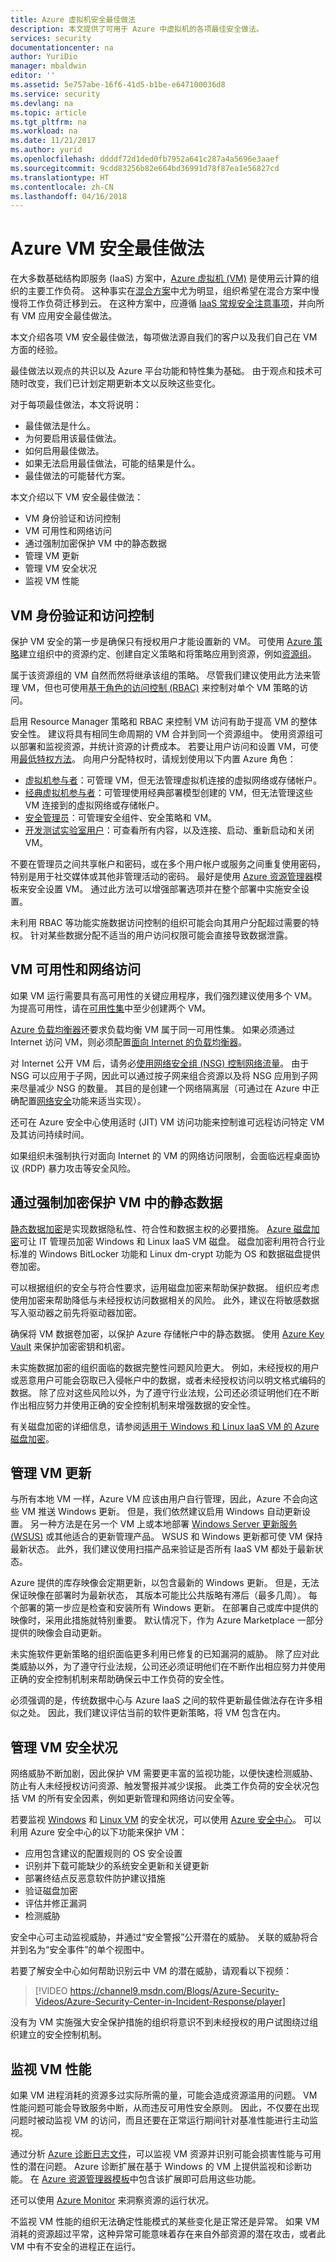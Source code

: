 ```yaml
---
title: Azure 虚拟机安全最佳做法
description: 本文提供了可用于 Azure 中虚拟机的各项最佳安全做法。
services: security
documentationcenter: na
author: YuriDio
manager: mbaldwin
editor: ''
ms.assetid: 5e757abe-16f6-41d5-b1be-e647100036d8
ms.service: security
ms.devlang: na
ms.topic: article
ms.tgt_pltfrm: na
ms.workload: na
ms.date: 11/21/2017
ms.author: yurid
ms.openlocfilehash: ddddf72d1ded0fb7952a641c287a4a5696e3aaef
ms.sourcegitcommit: 9cdd83256b82e664bd36991d78f87ea1e56827cd
ms.translationtype: HT
ms.contentlocale: zh-CN
ms.lasthandoff: 04/16/2018
---
```

# <a name="best-practices-for-azure-vm-security"></a>Azure VM 安全最佳做法

在大多数基础结构即服务 (IaaS) 方案中，[Azure 虚拟机 (VM)](https://docs.microsoft.com/azure/virtual-machines/) 是使用云计算的组织的主要工作负荷。 这种事实在[混合方案](https://social.technet.microsoft.com/wiki/contents/articles/18120.hybrid-cloud-infrastructure-design-considerations.aspx)中尤为明显，组织希望在混合方案中慢慢将工作负荷迁移到云。 在这种方案中，应遵循 [IaaS 常规安全注意事项](https://social.technet.microsoft.com/wiki/contents/articles/3808.security-considerations-for-infrastructure-as-a-service-iaas.aspx)，并向所有 VM 应用安全最佳做法。

本文介绍各项 VM 安全最佳做法，每项做法源自我们的客户以及我们自己在 VM 方面的经验。

最佳做法以观点的共识以及 Azure 平台功能和特性集为基础。 由于观点和技术可随时改变，我们已计划定期更新本文以反映这些变化。

对于每项最佳做法，本文将说明：

* 最佳做法是什么。
* 为何要启用该最佳做法。
* 如何启用最佳做法。
* 如果无法启用最佳做法，可能的结果是什么。
* 最佳做法的可能替代方案。

本文介绍以下 VM 安全最佳做法：

* VM 身份验证和访问控制
* VM 可用性和网络访问
* 通过强制加密保护 VM 中的静态数据
* 管理 VM 更新
* 管理 VM 安全状况
* 监视 VM 性能

## <a name="vm-authentication-and-access-control"></a>VM 身份验证和访问控制

保护 VM 安全的第一步是确保只有授权用户才能设置新的 VM。 可使用 [Azure 策略](../azure-policy/azure-policy-introduction.md)建立组织中的资源约定、创建自定义策略和将策略应用到资源，例如[资源组](../azure-resource-manager/resource-group-overview.md)。

属于该资源组的 VM 自然而然将继承该组的策略。 尽管我们建议使用此方法来管理 VM，但也可使用[基于角色的访问控制 (RBAC)](../role-based-access-control/role-assignments-portal.md) 来控制对单个 VM 策略的访问。

启用 Resource Manager 策略和 RBAC 来控制 VM 访问有助于提高 VM 的整体安全性。 建议将具有相同生命周期的 VM 合并到同一个资源组中。 使用资源组可以部署和监视资源，并统计资源的计费成本。 若要让用户访问和设置 VM，可使用[最低特权方法](https://technet.microsoft.com/windows-server-docs/identity/ad-ds/plan/security-best-practices/implementing-least-privilege-administrative-models)。 向用户分配特权时，请规划使用以下内置 Azure 角色：

- [虚拟机参与者](../role-based-access-control/built-in-roles.md#virtual-machine-contributor)：可管理 VM，但无法管理虚拟机连接的虚拟网络或存储帐户。
- [经典虚拟机参与者](../role-based-access-control/built-in-roles.md#classic-virtual-machine-contributor)：可管理使用经典部署模型创建的 VM，但无法管理这些 VM 连接到的虚拟网络或存储帐户。
- [安全管理员](../role-based-access-control/built-in-roles.md#security-manager)：可管理安全组件、安全策略和 VM。
- [开发测试实验室用户](../role-based-access-control/built-in-roles.md#devtest-labs-user)：可查看所有内容，以及连接、启动、重新启动和关闭 VM。

不要在管理员之间共享帐户和密码，或在多个用户帐户或服务之间重复使用密码，特别是用于社交媒体或其他非管理活动的密码。 最好是使用 [Azure 资源管理器](../azure-resource-manager/resource-group-authoring-templates.md)模板来安全设置 VM。 通过此方法可以增强部署选项并在整个部署中实施安全设置。

未利用 RBAC 等功能实施数据访问控制的组织可能会向其用户分配超过需要的特权。 针对某些数据分配不适当的用户访问权限可能会直接导致数据泄露。

## <a name="vm-availability-and-network-access"></a>VM 可用性和网络访问

如果 VM 运行需要具有高可用性的关键应用程序，我们强烈建议使用多个 VM。 为提高可用性，请在[可用性集](../virtual-machines/windows/tutorial-availability-sets.md)中至少创建两个 VM。

[Azure 负载均衡器](../load-balancer/load-balancer-overview.md)还要求负载均衡 VM 属于同一可用性集。 如果必须通过 Internet 访问 VM，则必须配置[面向 Internet 的负载均衡器](../load-balancer/load-balancer-internet-overview.md)。

对 Internet 公开 VM 后，请务必[使用网络安全组 (NSG) 控制网络流量](../virtual-network/virtual-networks-nsg.md)。 由于 NSG 可以应用于子网，因此可以通过按子网来组合资源以及将 NSG 应用到子网来尽量减少 NSG 的数量。 其目的是创建一个网络隔离层（可通过在 Azure 中正确配置[网络安全](../best-practices-network-security.md)功能来适当实现）。

还可在 Azure 安全中心使用适时 (JIT) VM 访问功能来控制谁可远程访问特定 VM 及其访问持续时间。

如果组织未强制执行对面向 Internet 的 VM 的网络访问限制，会面临远程桌面协议 (RDP) 暴力攻击等安全风险。

## <a name="protect-data-at-rest-in-your-vms-by-enforcing-encryption"></a>通过强制加密保护 VM 中的静态数据

[静态数据加密](https://blogs.microsoft.com/cybertrust/2015/09/10/cloud-security-controls-series-encrypting-data-at-rest/)是实现数据隐私性、符合性和数据主权的必要措施。 [Azure 磁盘加密](../security/azure-security-disk-encryption.md)可让 IT 管理员加密 Windows 和 Linux IaaS VM 磁盘。 磁盘加密利用符合行业标准的 Windows BitLocker 功能和 Linux dm-crypt 功能为 OS 和数据磁盘提供卷加密。

可以根据组织的安全与符合性要求，运用磁盘加密来帮助保护数据。 组织应考虑使用加密来帮助降低与未经授权访问数据相关的风险。 此外，建议在将敏感数据写入驱动器之前先将驱动器加密。

确保将 VM 数据卷加密，以保护 Azure 存储帐户中的静态数据。 使用 [Azure Key Vault](https://azure.microsoft.com/documentation/articles/key-vault-whatis/) 来保护加密密钥和机密。

未实施数据加密的组织面临的数据完整性问题风险更大。 例如，未经授权的用户或恶意用户可能会窃取已入侵帐户中的数据，或者未经授权访问以明文格式编码的数据。 除了应对这些风险以外，为了遵守行业法规，公司还必须证明他们在不断作出相应努力并使用正确的安全控制机制来增强数据的安全性。

有关磁盘加密的详细信息，请参阅[适用于 Windows 和 Linux IaaS VM 的 Azure 磁盘加密](azure-security-disk-encryption.md)。


## <a name="manage-your-vm-updates"></a>管理 VM 更新

与所有本地 VM 一样，Azure VM 应该由用户自行管理，因此，Azure 不会向这些 VM 推送 Windows 更新。 但是，我们依然建议启用 Windows 自动更新设置。 另一种方法是在另一个 VM 上或本地部署 [Windows Server 更新服务 (WSUS)](https://technet.microsoft.com/windowsserver/bb332157.aspx) 或其他适合的更新管理产品。 WSUS 和 Windows 更新都可使 VM 保持最新状态。 此外，我们建议使用扫描产品来验证是否所有 IaaS VM 都处于最新状态。

Azure 提供的库存映像会定期更新，以包含最新的 Windows 更新。 但是，无法保证映像在部署时为最新状态， 其版本可能比公共版略有滞后（最多几周）。 每个部署的第一步应是检查和安装所有 Windows 更新。 在部署自己或库中提供的映像时，采用此措施就特别重要。 默认情况下，作为 Azure Marketplace 一部分提供的映像会自动更新。

未实施软件更新策略的组织面临更多利用已修复的已知漏洞的威胁。 除了应对此类威胁以外，为了遵守行业法规，公司还必须证明他们在不断作出相应努力并使用正确的安全控制机制来帮助确保云中工作负荷的安全性。

必须强调的是，传统数据中心与 Azure IaaS 之间的软件更新最佳做法存在许多相似之处。 因此，我们建议评估当前的软件更新策略，将 VM 包含在内。

## <a name="manage-your-vm-security-posture"></a>管理 VM 安全状况

网络威胁不断加剧，因此保护 VM 需要更丰富的监视功能，以便快速检测威胁、防止有人未经授权访问资源、触发警报并减少误报。 此类工作负荷的安全状况包括 VM 的所有安全因素，例如更新管理和网络访问安全等。

若要监视 [Windows](../security-center/security-center-virtual-machine.md) 和 [Linux VM](../security-center/security-center-linux-virtual-machine.md) 的安全状况，可以使用 [Azure 安全中心](../security-center/security-center-intro.md)。 可以利用 Azure 安全中心的以下功能来保护 VM：

* 应用包含建议的配置规则的 OS 安全设置
* 识别并下载可能缺少的系统安全更新和关键更新
* 部署终结点反恶意软件防护建议措施
* 验证磁盘加密
* 评估并修正漏洞
* 检测威胁

安全中心可主动监视威胁，并通过“安全警报”公开潜在的威胁。 关联的威胁将合并到名为“安全事件”的单个视图中。

若要了解安全中心如何帮助识别云中 VM 的潜在威胁，请观看以下视频：

>[!VIDEO https://channel9.msdn.com/Blogs/Azure-Security-Videos/Azure-Security-Center-in-Incident-Response/player]

没有为 VM 实施强大安全保护措施的组织将意识不到未经授权的用户试图绕过组织建立的安全控制机制。

## <a name="monitor-vm-performance"></a>监视 VM 性能

如果 VM 进程消耗的资源多过实际所需的量，可能会造成资源滥用的问题。 VM 性能问题可能会导致服务中断，从而违反可用性安全原则。 因此，不仅要在出现问题时被动监视 VM 的访问，而且还要在正常运行期间针对基准性能进行主动监视。

通过分析 [Azure 诊断日志文件](https://azure.microsoft.com/blog/windows-azure-virtual-machine-monitoring-with-wad-extension/)，可以监视 VM 资源并识别可能会损害性能与可用性的潜在问题。 Azure 诊断扩展在基于 Windows 的 VM 上提供监视和诊断功能。 在 [Azure 资源管理器模板](../virtual-machines/windows/extensions-diagnostics-template.md)中包含该扩展即可启用这些功能。

还可以使用 [Azure Monitor](../monitoring-and-diagnostics/monitoring-overview-metrics.md) 来洞察资源的运行状况。

不监视 VM 性能的组织无法确定性能模式的某些变化是正常还是异常。 如果 VM 消耗的资源超过平常，这种异常可能意味着存在来自外部资源的潜在攻击，或者此 VM 中有不安全的进程正在运行。

